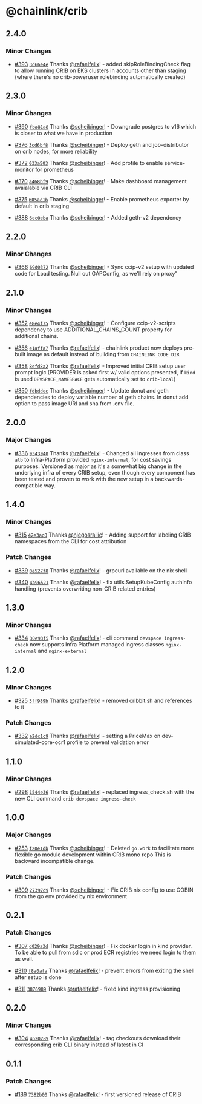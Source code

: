 # @chainlink/crib

## 2.4.0

### Minor Changes

- [#393](https://github.com/smartcontractkit/crib/pull/393) [`3d66e4e`](https://github.com/smartcontractkit/crib/commit/3d66e4ebb14ccd2e7898317763ab6b1605fe82d0) Thanks [@rafaelfelix](https://github.com/rafaelfelix)! - added skipRoleBindingCheck flag to allow running CRIB on EKS clusters in accounts other than staging (where there's no crib-poweruser rolebinding automatically created)

## 2.3.0

### Minor Changes

- [#390](https://github.com/smartcontractkit/crib/pull/390) [`fba81a8`](https://github.com/smartcontractkit/crib/commit/fba81a8f852eac75e441d390c742013b87b6ff95) Thanks [@scheibinger](https://github.com/scheibinger)! - Downgrade postgres to v16 which is closer to what we have in production

- [#376](https://github.com/smartcontractkit/crib/pull/376) [`3cd6bf8`](https://github.com/smartcontractkit/crib/commit/3cd6bf897bc222b94b04c62de838f012e03a5507) Thanks [@scheibinger](https://github.com/scheibinger)! - Deploy geth and job-distributor on crib nodes, for more reliability

- [#372](https://github.com/smartcontractkit/crib/pull/372) [`033a503`](https://github.com/smartcontractkit/crib/commit/033a5037da1736cfcfcd5a3396368d1d034e4507) Thanks [@scheibinger](https://github.com/scheibinger)! - Add profile to enable service-monitor for prometheus

- [#370](https://github.com/smartcontractkit/crib/pull/370) [`a468bf9`](https://github.com/smartcontractkit/crib/commit/a468bf9d862197779aff2a51e0798e918a6eeffa) Thanks [@scheibinger](https://github.com/scheibinger)! - Make dashboard management avaialable via CRIB CLI

- [#375](https://github.com/smartcontractkit/crib/pull/375) [`605ac1b`](https://github.com/smartcontractkit/crib/commit/605ac1b720b04b1cb836f5fc00154f916128688d) Thanks [@scheibinger](https://github.com/scheibinger)! - Enable prometheus exporter by default in crib staging

- [#388](https://github.com/smartcontractkit/crib/pull/388) [`6ec0eba`](https://github.com/smartcontractkit/crib/commit/6ec0eba30f1277673cfce1c22bc1bcfc8a9b079e) Thanks [@scheibinger](https://github.com/scheibinger)! - Added geth-v2 dependency

## 2.2.0

### Minor Changes

- [#366](https://github.com/smartcontractkit/crib/pull/366) [`69d0372`](https://github.com/smartcontractkit/crib/commit/69d0372b8455dc7a24c2bbc77908a698d65f543a) Thanks [@scheibinger](https://github.com/scheibinger)! - Sync ccip-v2 setup with updated code for Load testing. Null out GAPConfig, as we'll rely on proxy"

## 2.1.0

### Minor Changes

- [#352](https://github.com/smartcontractkit/crib/pull/352) [`e8e4f75`](https://github.com/smartcontractkit/crib/commit/e8e4f754cc5142e50136ca345a643222faa6a266) Thanks [@scheibinger](https://github.com/scheibinger)! - Configure ccip-v2-scripts dependency to use ADDITIONAL_CHAINS_COUNT property for additional chains.

- [#356](https://github.com/smartcontractkit/crib/pull/356) [`e1affa7`](https://github.com/smartcontractkit/crib/commit/e1affa79dffc908aa1d6b3cb3e3586aee6439d8d) Thanks [@rafaelfelix](https://github.com/rafaelfelix)! - chainlink product now deploys pre-built image as default instead of building from `CHAINLINK_CODE_DIR`

- [#358](https://github.com/smartcontractkit/crib/pull/358) [`8efd8a2`](https://github.com/smartcontractkit/crib/commit/8efd8a2be8eb20e246a53aef9093fc19aaa3bdf0) Thanks [@rafaelfelix](https://github.com/rafaelfelix)! - Improved initial CRIB setup user prompt logic (PROVIDER is asked first w/ valid options presented, if `kind` is used `DEVSPACE_NAMESPACE` gets automatically set to `crib-local`)

- [#350](https://github.com/smartcontractkit/crib/pull/350) [`fdbddec`](https://github.com/smartcontractkit/crib/commit/fdbddec023f02fccf53df239cc0ac63c5d0b5b96) Thanks [@scheibinger](https://github.com/scheibinger)! - Update donut and geth dependencies to deploy variable number of geth chains. In donut add option to pass image URI and sha from .env file.

## 2.0.0

### Major Changes

- [#336](https://github.com/smartcontractkit/crib/pull/336) [`9343940`](https://github.com/smartcontractkit/crib/commit/93439405b1b5ffe855563eecc866fa1711d38c54) Thanks [@rafaelfelix](https://github.com/rafaelfelix)! - Changed all ingresses from class `alb` to Infra-Platform provided `nginx-internal`, for cost savings purposes. Versioned as major as it's a somewhat big change in the underlying infra of every CRIB setup, even though every component has been tested and proven to work with the new setup in a backwards-compatible way.

## 1.4.0

### Minor Changes

- [#315](https://github.com/smartcontractkit/crib/pull/315) [`42e3ac0`](https://github.com/smartcontractkit/crib/commit/42e3ac0f5f6abf3425caebe49300e294835b1cb5) Thanks [@njegosrailic](https://github.com/njegosrailic)! - Adding support for labeling CRIB namespaces from the CLI for cost attribution

### Patch Changes

- [#339](https://github.com/smartcontractkit/crib/pull/339) [`0e527f8`](https://github.com/smartcontractkit/crib/commit/0e527f8f31e800df81707b4bbc82b21ca5200d74) Thanks [@rafaelfelix](https://github.com/rafaelfelix)! - grpcurl available on the nix shell

- [#340](https://github.com/smartcontractkit/crib/pull/340) [`4b96521`](https://github.com/smartcontractkit/crib/commit/4b96521d98f97dcddb4baebce61cae52e797759b) Thanks [@rafaelfelix](https://github.com/rafaelfelix)! - fix utils.SetupKubeConfig authInfo handling (prevents overwriting non-CRIB related entries)

## 1.3.0

### Minor Changes

- [#334](https://github.com/smartcontractkit/crib/pull/334) [`30e93f5`](https://github.com/smartcontractkit/crib/commit/30e93f57349176caad7ee52eb35aadb4a90feec6) Thanks [@rafaelfelix](https://github.com/rafaelfelix)! - cli command `devspace ingress-check` now supports Infra Platform managed ingress classes `nginx-internal` and `nginx-external`

## 1.2.0

### Minor Changes

- [#325](https://github.com/smartcontractkit/crib/pull/325) [`3ff989b`](https://github.com/smartcontractkit/crib/commit/3ff989b79a94fc97fbaccf4b9b163a79ae6b5ad3) Thanks [@rafaelfelix](https://github.com/rafaelfelix)! - removed cribbit.sh and references to it

### Patch Changes

- [#332](https://github.com/smartcontractkit/crib/pull/332) [`a2dc1c9`](https://github.com/smartcontractkit/crib/commit/a2dc1c906e424a1eec87490a909764d42843a593) Thanks [@rafaelfelix](https://github.com/rafaelfelix)! - setting a PriceMax on dev-simulated-core-ocr1 profile to prevent validation error

## 1.1.0

### Minor Changes

- [#298](https://github.com/smartcontractkit/crib/pull/298) [`1544e36`](https://github.com/smartcontractkit/crib/commit/1544e360c3309fcfddbbe33c574bcce7cd198e09) Thanks [@rafaelfelix](https://github.com/rafaelfelix)! - replaced ingress_check.sh with the new CLI command `crib devspace ingress-check`

## 1.0.0

### Major Changes

- [#253](https://github.com/smartcontractkit/crib/pull/253) [`f20e1db`](https://github.com/smartcontractkit/crib/commit/f20e1db369005617d92c583b61a49843e9a3b337) Thanks [@scheibinger](https://github.com/scheibinger)! - Deleted `go.work` to facilitate more flexible go module development within CRIB mono repo
  This is backward incompatible change.

### Patch Changes

- [#309](https://github.com/smartcontractkit/crib/pull/309) [`27397d9`](https://github.com/smartcontractkit/crib/commit/27397d99996399bdb3a7f4d28aba0f83ecdb6bd5) Thanks [@scheibinger](https://github.com/scheibinger)! - Fix CRIB nix config to use GOBIN from the go env provided by nix environment

## 0.2.1

### Patch Changes

- [#307](https://github.com/smartcontractkit/crib/pull/307) [`d029a3d`](https://github.com/smartcontractkit/crib/commit/d029a3d5e7deba507a13548bac14d76cb0ec1559) Thanks [@scheibinger](https://github.com/scheibinger)! - Fix docker login in kind provider. To be able to pull from sdlc or prod ECR registries we need login to them as well.

- [#310](https://github.com/smartcontractkit/crib/pull/310) [`f8a0afa`](https://github.com/smartcontractkit/crib/commit/f8a0afa2a2818295e81014cde1a8f67e89cae8f7) Thanks [@rafaelfelix](https://github.com/rafaelfelix)! - prevent errors from exiting the shell after setup is done

- [#311](https://github.com/smartcontractkit/crib/pull/311) [`3876989`](https://github.com/smartcontractkit/crib/commit/387698999ec43a0c82c349f2f5e7636c812c6b32) Thanks [@rafaelfelix](https://github.com/rafaelfelix)! - fixed kind ingress provisioning

## 0.2.0

### Minor Changes

- [#304](https://github.com/smartcontractkit/crib/pull/304) [`4620289`](https://github.com/smartcontractkit/crib/commit/46202896b97636c0ceed4ed3aeca5baf088d0e9a) Thanks [@rafaelfelix](https://github.com/rafaelfelix)! - tag checkouts download their corresponding crib CLI binary instead of latest in CI

## 0.1.1

### Patch Changes

- [#189](https://github.com/smartcontractkit/crib/pull/189) [`7382b00`](https://github.com/smartcontractkit/crib/commit/7382b00de78f4832a4fdf80d6eeade9db1bef160) Thanks [@rafaelfelix](https://github.com/rafaelfelix)! - first versioned release of CRIB
